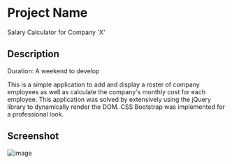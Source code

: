 # Project Name

Salary Calculator for Company 'X'

## Description

Duration: A weekend to develop

This is a simple application to add and display a roster of company employees as well as calculate the company's monthly cost for each employee.
This application was solved by extensively using the jQuery library to dynamically render the DOM. CSS Bootstrap was implemented for a professional look.

## Screenshot

![image](https://i.imgur.com/XsRqmD4.png)
